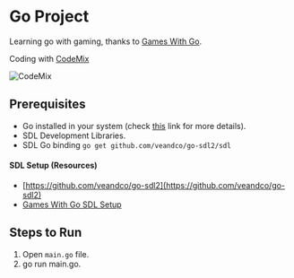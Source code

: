 # Go Project

Learning go with gaming, thanks to [Games With Go](https://gameswithgo.org/). 

Coding with [CodeMix](https://www.genuitec.com/products/codemix/)

![CodeMix](https://marketplace.eclipse.org/sites/default/files/styles/ds_medium/public/codemix-icon.png)

## Prerequisites

- Go installed in your system (check [this](https://golang.org/doc/install) link for more details).
- SDL Development Libraries.
- SDL Go binding `go get github.com/veandco/go-sdl2/sdl`

#### SDL Setup (Resources)

- [https://github.com/veandco/go-sdl2](https://github.com/veandco/go-sdl2)
- [Games With Go SDL Setup](https://www.youtube.com/watch?v=OXSMx45kayw&list=PLDZujg-VgQlZUy1iCqBbe5faZLMkA3g2x&index=7)

## Steps to Run

1. Open `main.go` file.
2. go run main.go.
